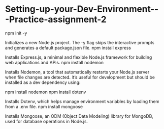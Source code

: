 # Setting-up-your-Dev-Environment---Practice-assignment-2


npm init -y

Initializes a new Node.js project.
The -y flag skips the interactive prompts and generates a default package.json file.
npm install express

Installs Express.js, a minimal and flexible Node.js framework for building web applications and APIs.
npm install nodemon

Installs Nodemon, a tool that automatically restarts your Node.js server when file changes are detected.
It’s useful for development but should be installed as a dev dependency using:

npm install nodemon
npm install dotenv

Installs Dotenv, which helps manage environment variables by loading them from a .env file.
npm install mongoose

Installs Mongoose, an ODM (Object Data Modeling) library for MongoDB, used for database operations in Node.js.
